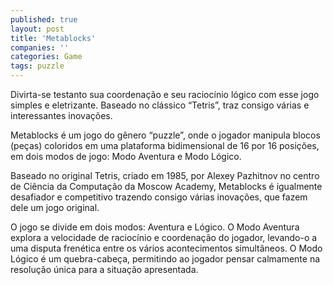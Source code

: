 ```yaml
---
published: true
layout: post
title: 'Metablocks'
companies: ''
categories: Game
tags: puzzle
---
```

Divirta-se testanto sua coordenação e seu raciocínio lógico com esse jogo simples e eletrizante. Baseado no clássico “Tetris”, traz consigo várias e interessantes inovações.

Metablocks é um jogo do gênero “puzzle”, onde o jogador manipula blocos (peças) coloridos em uma plataforma bidimensional de 16 por 16 posições, em dois modos de jogo: Modo Aventura e Modo Lógico.







Baseado no original Tetris, criado em 1985, por Alexey Pazhitnov no centro de Ciência da Computação da Moscow Academy, Metablocks é igualmente desafiador e competitivo trazendo consigo várias inovações, que fazem dele um jogo original.

O jogo se divide em dois modos: Aventura e Lógico. O Modo Aventura explora a velocidade de raciocínio e coordenação do jogador, levando-o a uma disputa frenética entre os vários acontecimentos simultâneos. O Modo Lógico é um quebra-cabeça, permitindo ao jogador pensar calmamente na resolução única para a situação apresentada.





